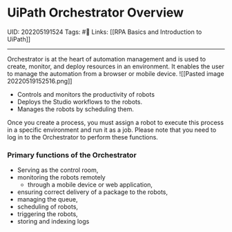 # UiPath Orchestrator Overview
UID: 202205191524
Tags: #🌱 
Links: [[RPA Basics and Introduction to UiPath]]

----
Orchestrator is at the heart of automation management and is used to create, monitor, and deploy resources in an environment. It enables the user to manage the automation from a browser or mobile device. ![[Pasted image 20220519152516.png]]
- Controls and monitors the productivity of robots
- Deploys the Studio workflows to the robots.
- Manages the robots by scheduling them. 

Once you create a process, you must assign a robot to execute this process in a specific environment and run it as a job. Please note that you need to log in to the Orchestrator to perform these functions. 

### Primary functions of the Orchestrator 
- Serving as the control room,
- monitoring the robots remotely 
	- through a mobile device or web application, 
- ensuring correct delivery of a package to the robots, 
- managing the queue, 
- scheduling of robots, 
- triggering the robots, 
- storing and indexing logs